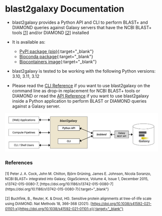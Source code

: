 # blast2galaxy Documentation

- blast2galaxy provides a Python API and CLI to perform BLAST+ and DIAMOND queries against Galaxy servers that have the NCBI BLAST+ tools [[1]](#1) and/or DIAMOND [[2]](#2) installed

- It is available as:
    - [PyPI package (pip)](https://pypi.org/project/blast2galaxy/){:target="_blank"}
    - [Bioconda package](https://bioconda.github.io/recipes/blast2galaxy/README.html){:target="_blank"}
    - [Biocontainers image](https://quay.io/repository/biocontainers/blast2galaxy?tab=tags){:target="_blank"}

- blast2galaxy is tested to be working with the following Python versions: 3.10, 3.11, 3.12

- Please read the [CLI Reference](cli.md) if you want to use blast2galaxy on the command line as drop-in replacement for NCBI BLAST+ tools or DIAMOND
or read the [API Reference](api.md) if you want to use blast2galaxy inside a Python application to perform BLAST or DIAMOND queries against a Galaxy server.

![Screenshot](figure_1_v3.png)

<!--<small>*Figure 1: blast2galaxy provides a high-level convenience layer between any Galaxy server with NCBI BLAST+ tools and/or DIAMOND installed and different types of clients and usage scenarios. Researchers, applications and computational pipelines can either use the Python-API or the CLI of blast2galaxy to send requests for a BLAST search to any compatible Galaxy server. The use of BLAST+ tools and/or DIAMOND by multiple applications and the provision of corresponding BLAST databases can be centralized and made reusable by use of a Galaxy server.*</small>-->






<h3>References</h3>
<small>
<a id="1">[1]</a> Peter J. A. Cock, John M. Chilton, Björn Grüning, James E. Johnson, Nicola Soranzo, NCBI BLAST+ integrated into Galaxy, GigaScience, Volume 4, Issue 1, December 2015, s13742-015-0080-7, [https://doi.org/10.1186/s13742-015-0080-7](https://doi.org/10.1186/s13742-015-0080-7){:target="_blank"}

<a id="2">[2]</a> Buchfink, B., Reuter, K. & Drost, HG. Sensitive protein alignments at tree-of-life scale using DIAMOND. Nat Methods 18, 366–368 (2021). [https://doi.org/10.1038/s41592-021-01101-x](https://doi.org/10.1038/s41592-021-01101-x){:target="_blank"}
</small>